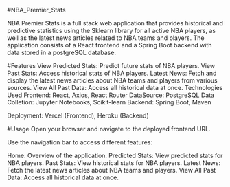 #NBA_Premier_Stats

NBA Premier Stats is a full stack web application that provides historical and predictive statistics using the Sklearn library for all active NBA players, as well as the latest news articles related to NBA teams and players. The application consists of a React frontend and a Spring Boot backend with data stored in a postgreSQL database.

#Features
View Predicted Stats: Predict future stats of NBA players.
View Past Stats: Access historical stats of NBA players.
Latest News: Fetch and display the latest news articles about NBA teams and players from various sources.
View All Past Data: Access all historical data at once.
Technologies Used
Frontend: React, Axios, React Router
DataSource: PostgreSQL
Data Colletion: Jupyter Notebooks, Scikit-learn
Backend: Spring Boot, Maven


Deployment: Vercel (Frontend), Heroku (Backend)


#Usage
Open your browser and navigate to the deployed frontend URL.

Use the navigation bar to access different features:

Home: Overview of the application.
Predicted Stats: View predicted stats for NBA players.
Past Stats: View historical stats for NBA players.
Latest News: Fetch the latest news articles about NBA teams and players.
View All Past Data: Access all historical data at once.
